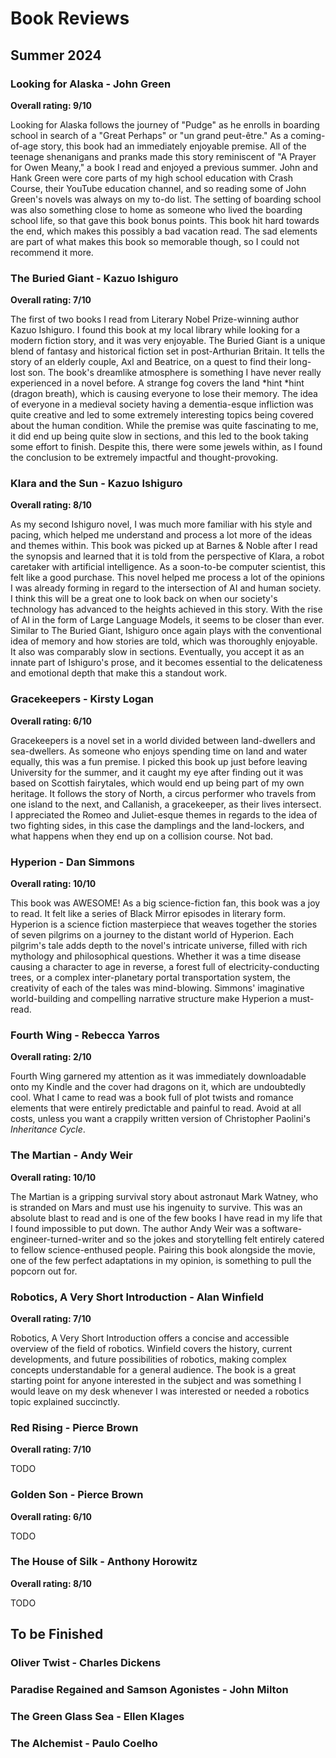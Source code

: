 # Book Reviews

## Summer 2024

### Looking for Alaska - John Green
**Overall rating: 9/10**

Looking for Alaska follows the journey of "Pudge" as he enrolls in boarding school in search of a "Great Perhaps" or "un grand peut-être." As a coming-of-age story, this book had an immediately enjoyable premise. All of the teenage shenanigans and pranks made this story reminiscent of "A Prayer for Owen Meany," a book I read and enjoyed a previous summer. John and Hank Green were core parts of my high school education with Crash Course, their YouTube education channel, and so reading some of John Green's novels was always on my to-do list. The setting of boarding school was also something close to home as someone who lived the boarding school life, so that gave this book bonus points. This book hit hard towards the end, which makes this possibly a bad vacation read. The sad elements are part of what makes this book so memorable though, so I could not recommend it more. 

### The Buried Giant - Kazuo Ishiguro
**Overall rating: 7/10**

The first of two books I read from Literary Nobel Prize-winning author Kazuo Ishiguro. I found this book at my local library while looking for a modern fiction story, and it was very enjoyable. The Buried Giant is a unique blend of fantasy and historical fiction set in post-Arthurian Britain. It tells the story of an elderly couple, Axl and Beatrice, on a quest to find their long-lost son. The book's dreamlike atmosphere is something I have never really experienced in a novel before. A strange fog covers the land *hint *hint (dragon breath), which is causing everyone to lose their memory. The idea of everyone in a medieval society having a dementia-esque infliction was quite creative and led to some extremely interesting topics being covered about the human condition. While the premise was quite fascinating to me, it did end up being quite slow in sections, and this led to the book taking some effort to finish. Despite this, there were some jewels within, as I found the conclusion to be extremely impactful and thought-provoking.

### Klara and the Sun - Kazuo Ishiguro
**Overall rating: 8/10**

As my second Ishiguro novel, I was much more familiar with his style and pacing, which helped me understand and process a lot more of the ideas and themes within. This book was picked up at Barnes & Noble after I read the synopsis and learned that it is told from the perspective of Klara, a robot caretaker with artificial intelligence. As a soon-to-be computer scientist, this felt like a good purchase. This novel helped me process a lot of the opinions I was already forming in regard to the intersection of AI and human society. I think this will be a great one to look back on when our society's technology has advanced to the heights achieved in this story. With the rise of AI in the form of Large Language Models, it seems to be closer than ever. Similar to The Buried Giant, Ishiguro once again plays with the conventional idea of memory and how stories are told, which was thoroughly enjoyable. It also was comparably slow in sections. Eventually, you accept it as an innate part of Ishiguro's prose, and it becomes essential to the delicateness and emotional depth that make this a standout work.

### Gracekeepers - Kirsty Logan
**Overall rating: 6/10**

Gracekeepers is a novel set in a world divided between land-dwellers and sea-dwellers. As someone who enjoys spending time on land and water equally, this was a fun premise. I picked this book up just before leaving University for the summer, and it caught my eye after finding out it was based on Scottish fairytales, which would end up being part of my own heritage. It follows the story of North, a circus performer who travels from one island to the next, and Callanish, a gracekeeper, as their lives intersect. I appreciated the Romeo and Juliet-esque themes in regards to the idea of two fighting sides, in this case the damplings and the land-lockers, and what happens when they end up on a collision course. Not bad.

### Hyperion - Dan Simmons
**Overall rating: 10/10**

This book was AWESOME! As a big science-fiction fan, this book was a joy to read. It felt like a series of Black Mirror episodes in literary form. Hyperion is a science fiction masterpiece that weaves together the stories of seven pilgrims on a journey to the distant world of Hyperion. Each pilgrim's tale adds depth to the novel's intricate universe, filled with rich mythology and philosophical questions. Whether it was a time disease causing a character to age in reverse, a forest full of electricity-conducting trees, or a complex inter-planetary portal transportation system, the creativity of each of the tales was mind-blowing. Simmons' imaginative world-building and compelling narrative structure make Hyperion a must-read.

### Fourth Wing - Rebecca Yarros
**Overall rating: 2/10**

Fourth Wing garnered my attention as it was immediately downloadable onto my Kindle and the cover had dragons on it, which are undoubtedly cool. What I came to read was a book full of plot twists and romance elements that were entirely predictable and painful to read. Avoid at all costs, unless you want a crappily written version of Christopher Paolini's _Inheritance Cycle_. 

### The Martian - Andy Weir
**Overall rating: 10/10**

The Martian is a gripping survival story about astronaut Mark Watney, who is stranded on Mars and must use his ingenuity to survive. This was an absolute blast to read and is one of the few books I have read in my life that I found impossible to put down. The author Andy Weir was a software-engineer-turned-writer and so the jokes and storytelling felt entirely catered to fellow science-enthused people. Pairing this book alongside the movie, one of the few perfect adaptations in my opinion, is something to pull the popcorn out for. 

### Robotics, A Very Short Introduction - Alan Winfield
**Overall rating: 7/10**

Robotics, A Very Short Introduction offers a concise and accessible overview of the field of robotics. Winfield covers the history, current developments, and future possibilities of robotics, making complex concepts understandable for a general audience. The book is a great starting point for anyone interested in the subject and was something I would leave on my desk whenever I was interested or needed a robotics topic explained succinctly.

### Red Rising - Pierce Brown
**Overall rating: 7/10**

TODO

### Golden Son - Pierce Brown
**Overall rating: 6/10**

TODO

### The House of Silk - Anthony Horowitz
**Overall rating: 8/10**

TODO


## To be Finished

### Oliver Twist - Charles Dickens

### Paradise Regained and Samson Agonistes - John Milton

### The Green Glass Sea - Ellen Klages

### The Alchemist - Paulo Coelho

